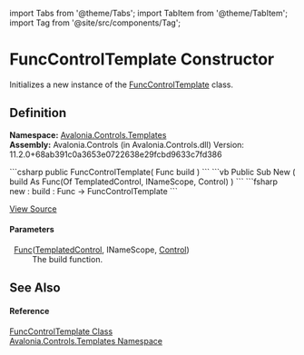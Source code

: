 import Tabs from '@theme/Tabs'; 
import TabItem from '@theme/TabItem'; 
import Tag from '@site/src/components/Tag'; 

# FuncControlTemplate Constructor


Initializes a new instance of the <a href="T_Avalonia_Controls_Templates_FuncControlTemplate">FuncControlTemplate</a> class.



## Definition
**Namespace:** <a href="N_Avalonia_Controls_Templates">Avalonia.Controls.Templates</a>  
**Assembly:** Avalonia.Controls (in Avalonia.Controls.dll) Version: 11.2.0+68ab391c0a3653e0722638e29fcbd9633c7fd386

<Tabs groupId="api-code-preview">
<TabItem value="csharp" label="C#">
```csharp
public FuncControlTemplate(
	Func<TemplatedControl, INameScope, Control> build
)
```
</TabItem>
<TabItem value="vb" label="VB">
```vb
Public Sub New ( 
	build As Func(Of TemplatedControl, INameScope, Control)
)
```
</TabItem>
<TabItem value="fsharp" label="F#">
```fsharp
new : 
        build : Func<TemplatedControl, INameScope, Control> -> FuncControlTemplate
```
</TabItem>
</Tabs>



<a href="https://github.com/AvaloniaUI/Avalonia/tree/master/srcAvalonia.Controls/Templates/FuncControlTemplate.cs#L17" title="View the source code">View Source</a>



#### Parameters
<dl><dt>  <a href="https://learn.microsoft.com/dotnet/api/system.func-3" target="_blank" rel="noopener noreferrer">Func</a>(<a href="T_Avalonia_Controls_Primitives_TemplatedControl">TemplatedControl</a>, INameScope, <a href="T_Avalonia_Controls_Control">Control</a>)</dt><dd>The build function.</dd></dl>

## See Also


#### Reference
<a href="T_Avalonia_Controls_Templates_FuncControlTemplate">FuncControlTemplate Class</a>  
<a href="N_Avalonia_Controls_Templates">Avalonia.Controls.Templates Namespace</a>  
